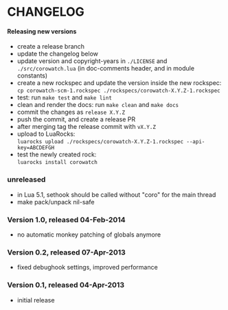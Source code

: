 # CHANGELOG

#### Releasing new versions

- create a release branch
- update the changelog below
- update version and copyright-years in `./LICENSE` and `./src/corowatch.lua` (in doc-comments
  header, and in module constants)
- create a new rockspec and update the version inside the new rockspec:<br/>
  `cp corowatch-scm-1.rockspec ./rockspecs/corowatch-X.Y.Z-1.rockspec`
- test: run `make test` and `make lint`
- clean and render the docs: run `make clean` and `make docs`
- commit the changes as `release X.Y.Z`
- push the commit, and create a release PR
- after merging tag the release commit with `vX.Y.Z`
- upload to LuaRocks:<br/>
  `luarocks upload ./rockspecs/corowatch-X.Y.Z-1.rockspec --api-key=ABCDEFGH`
- test the newly created rock:<br/>
  `luarocks install corowatch`


### unreleased

- in Lua 5.1, sethook should be called without "coro" for the main thread
- make pack/unpack nil-safe

### Version 1.0, released 04-Feb-2014

- no automatic monkey patching of globals anymore

### Version 0.2, released 07-Apr-2013

- fixed debughook settings, improved performance

### Version 0.1, released 04-Apr-2013

- initial release
